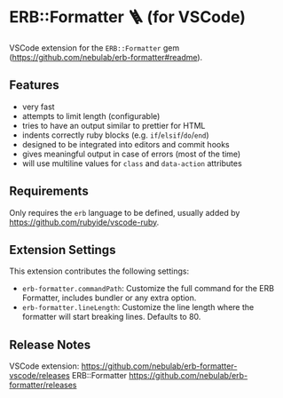 # ERB::Formatter 🪜 (for VSCode)

VSCode extension for the `ERB::Formatter` gem (https://github.com/nebulab/erb-formatter#readme).

## Features

- very fast
- attempts to limit length (configurable)
- tries to have an output similar to prettier for HTML
- indents correctly ruby blocks (e.g. `if`/`elsif`/`do`/`end`)
- designed to be integrated into editors and commit hooks
- gives meaningful output in case of errors (most of the time)
- will use multiline values for `class` and `data-action` attributes

## Requirements

Only requires the `erb` language to be defined, usually added by https://github.com/rubyide/vscode-ruby.

## Extension Settings

This extension contributes the following settings:

* `erb-formatter.commandPath`: Customize the full command for the ERB Formatter, includes bundler or any extra option.
* `erb-formatter.lineLength`: Customize the line length where the formatter will start breaking lines. Defaults to 80.

## Release Notes

VSCode extension: https://github.com/nebulab/erb-formatter-vscode/releases
ERB::Formatter https://github.com/nebulab/erb-formatter/releases
